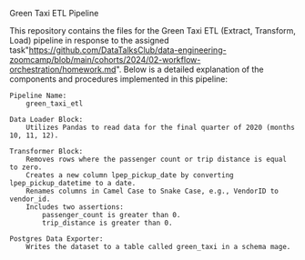 Green Taxi ETL Pipeline 

This repository contains the files for the Green Taxi ETL (Extract, Transform, Load) pipeline in response to the assigned task"https://github.com/DataTalksClub/data-engineering-zoomcamp/blob/main/cohorts/2024/02-workflow-orchestration/homework.md".
Below is a detailed explanation of the components and procedures implemented in this pipeline:

    Pipeline Name:
        green_taxi_etl

    Data Loader Block:
        Utilizes Pandas to read data for the final quarter of 2020 (months 10, 11, 12).

    Transformer Block:
        Removes rows where the passenger count or trip distance is equal to zero.
        Creates a new column lpep_pickup_date by converting lpep_pickup_datetime to a date.
        Renames columns in Camel Case to Snake Case, e.g., VendorID to vendor_id.
        Includes two assertions:
            passenger_count is greater than 0.
            trip_distance is greater than 0.

    Postgres Data Exporter:
        Writes the dataset to a table called green_taxi in a schema mage.
